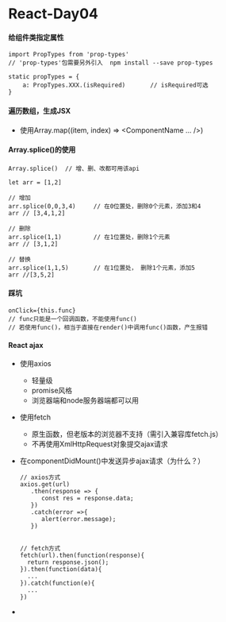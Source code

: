 # React-Day04



#### 给组件类指定属性

```
import PropTypes from 'prop-types'  
// 'prop-types'包需要另外引入  npm install --save prop-types

static propTypes = {
	a: PropTypes.XXX.(isRequired)		// isRequired可选
}
```



#### 遍历数组，生成JSX

- 使用Array.map((item, index) => <ComponentName ... />)



#### Array.splice()的使用

```
Array.splice()  // 增、删、改都可用该api

let arr = [1,2]

// 增加
arr.splice(0,0,3,4)		// 在0位置处，删除0个元素，添加3和4
arr // [3,4,1,2]

// 删除
arr.splice(1,1)			// 在1位置处，删除1个元素
arr // [3,1,2]

// 替换
arr.splice(1,1,5)		// 在1位置处， 删除1个元素，添加5
arr //[3,5,2]
```



#### 踩坑

```
onClick={this.func}   
// func只能是一个回调函数，不能使用func()   
// 若使用func()，相当于直接在render()中调用func()函数，产生报错
```





#### React ajax

- 使用axios

  - 轻量级
  - promise风格
  - 浏览器端和node服务器端都可以用

- 使用fetch

  - 原生函数，但老版本的浏览器不支持（需引入兼容库fetch.js）
  - 不再使用XmlHttpRequest对象提交ajax请求

- 在componentDidMount()中发送异步ajax请求（为什么？）

  ```
  // axios方式
  axios.get(url)
  	 .then(response => {
  	 	const res = response.data;
  	 })
  	 .catch(error =>{
  	 	alert(error.message);
  	 })
  	 
  	 
  // fetch方式
  fetch(url).then(function(response){
  	return response.json();
  }).then(function(data){
  	...
  }).catch(function(e){
  	...
  })
  ```

  

- 



